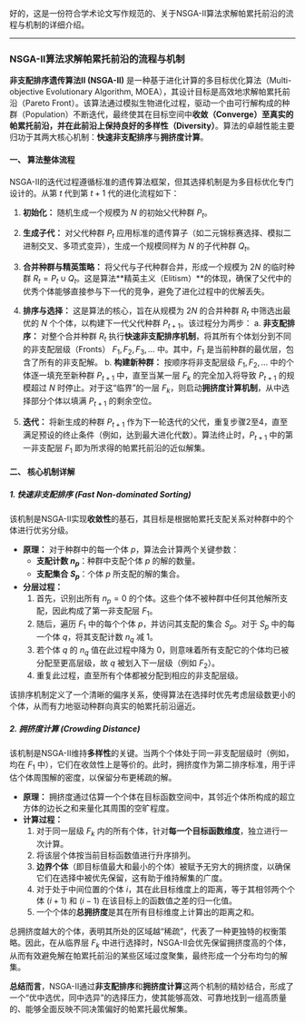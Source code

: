 好的，这是一份符合学术论文写作规范的、关于NSGA-II算法求解帕累托前沿的流程与机制的详细介绍。

---

### NSGA-II算法求解帕累托前沿的流程与机制

**非支配排序遗传算法II (NSGA-II)** 是一种基于进化计算的多目标优化算法（Multi-objective Evolutionary Algorithm, MOEA），其设计目标是高效地求解帕累托前沿（Pareto Front）。该算法通过模拟生物进化过程，驱动一个由可行解构成的种群（Population）不断迭代，最终使其在目标空间中**收敛（Converge）**至真实的帕累托前沿，并在此前沿上保持良好的**多样性（Diversity）**。算法的卓越性能主要归功于其两大核心机制：**快速非支配排序**与**拥挤度计算**。

#### 一、 算法整体流程

NSGA-II的迭代过程遵循标准的遗传算法框架，但其选择机制是为多目标优化专门设计的。从第 $t$ 代到第 $t+1$ 代的进化流程如下：

1.  **初始化：** 随机生成一个规模为 $N$ 的初始父代种群 $P_t$。

2.  **生成子代：** 对父代种群 $P_t$ 应用标准的遗传算子（如二元锦标赛选择、模拟二进制交叉、多项式变异），生成一个规模同样为 $N$ 的子代种群 $Q_t$。

3.  **合并种群与精英策略：** 将父代与子代种群合并，形成一个规模为 $2N$ 的临时种群 $R_t = P_t \cup Q_t$。这是算法**精英主义（Elitism）**的体现，确保了父代中的优秀个体能够直接参与下一代的竞争，避免了进化过程中的优解丢失。

4.  **排序与选择：** 这是算法的核心，旨在从规模为 $2N$ 的合并种群 $R_t$ 中筛选出最优的 $N$ 个个体，以构建下一代父代种群 $P_{t+1}$。该过程分为两步：
    a.  **非支配排序：** 对整个合并种群 $R_t$ 执行**快速非支配排序机制**，将其所有个体划分到不同的非支配层级（Fronts） $F_1, F_2, F_3, \dots$ 中。其中，$F_1$ 是当前种群的最优层，包含了所有的非支配解。
    b.  **构建新种群：** 按顺序将非支配层级 $F_1, F_2, \dots$ 中的个体逐一填充至新种群 $P_{t+1}$ 中，直至当某一层 $F_k$ 的完全加入将导致 $P_{t+1}$ 的规模超过 $N$ 时停止。对于这“临界”的一层 $F_k$，则启动**拥挤度计算机制**，从中选择部分个体以填满 $P_{t+1}$ 的剩余空位。

5.  **迭代：** 将新生成的种群 $P_{t+1}$ 作为下一轮迭代的父代，重复步骤2至4，直至满足预设的终止条件（例如，达到最大进化代数）。算法终止时，$P_{t+1}$ 中的第一非支配层 $F_1$ 即为所求得的帕累托前沿的近似解集。

#### 二、 核心机制详解

##### 1. 快速非支配排序 (Fast Non-dominated Sorting)

该机制是NSGA-II实现**收敛性**的基石，其目标是根据帕累托支配关系对种群中的个体进行优劣分级。

*   **原理：** 对于种群中的每一个体 $p$，算法会计算两个关键参数：
    *   **支配计数 $n_p$**：种群中支配个体 $p$ 的解的数量。
    *   **支配集合 $S_p$**：个体 $p$ 所支配的解的集合。
*   **分层过程：**
    1.  首先，识别出所有 $n_p = 0$ 的个体。这些个体不被种群中任何其他解所支配，因此构成了第一非支配层 $F_1$。
    2.  随后，遍历 $F_1$ 中的每个个体 $p$，并访问其支配的集合 $S_p$。对于 $S_p$ 中的每一个体 $q$，将其支配计数 $n_q$ 减 1。
    3.  若个体 $q$ 的 $n_q$ 值在此过程中降为 0，则意味着所有支配它的个体均已被分配至更高层级，故 $q$ 被划入下一层级（例如 $F_2$）。
    4.  重复此过程，直至所有个体都被分配到相应的非支配层级。

该排序机制定义了一个清晰的偏序关系，使得算法在选择时优先考虑层级数更小的个体，从而有力地驱动种群向真实的帕累托前沿逼近。

##### 2. 拥挤度计算 (Crowding Distance)

该机制是NSGA-II维持**多样性**的关键。当两个个体处于同一非支配层级时（例如，均在 $F_1$ 中），它们在收敛性上是等价的。此时，拥挤度作为第二排序标准，用于评估个体周围解的密度，以保留分布更稀疏的解。

*   **原理：** 拥挤度通过估算一个个体在目标函数空间中，其邻近个体所构成的超立方体的边长之和来量化其周围的空旷程度。
*   **计算过程：**
    1.  对于同一层级 $F_k$ 内的所有个体，针对**每一个目标函数维度**，独立进行一次计算。
    2.  将该层个体按当前目标函数值进行升序排列。
    3.  **边界个体**（即目标值最大和最小的个体）被赋予无穷大的拥挤度，以确保它们在选择中被优先保留，这有助于维持解集的广度。
    4.  对于处于中间位置的个体 $i$，其在此目标维度上的距离，等于其相邻两个个体 $(i+1)$ 和 $(i-1)$ 在该目标上的函数值之差的归一化值。
    5.  一个个体的**总拥挤度**是其在所有目标维度上计算出的距离之和。

总拥挤度越大的个体，表明其所处的区域越“稀疏”，代表了一种更独特的权衡策略。因此，在从临界层 $F_k$ 中进行选择时，NSGA-II会优先保留拥挤度高的个体，从而有效避免解在帕累托前沿的某些区域过度聚集，最终形成一个分布均匀的解集。

**总结而言**，NSGA-II通过**非支配排序**和**拥挤度计算**这两个机制的精妙结合，形成了一个“优中选优，同中选异”的选择压力，使其能够高效、可靠地找到一组高质量的、能够全面反映不同决策偏好的帕累托最优解集。
